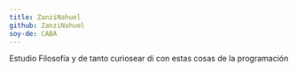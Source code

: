 ```yaml
---
title: ZanziNahuel
github: ZanziNahuel
soy-de: CABA
---
```

Estudio Filosofía y de tanto curiosear di con estas cosas de la programación
